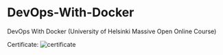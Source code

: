 # DevOps-With-Docker
DevOps With Docker (University of Helsinki Massive Open Online Course)

Certificate:
![certificate](https://studies.cs.helsinki.fi/stats/api/certificate/docker2023/en/caf86efd2e83005acd458af9ff685fa5)
